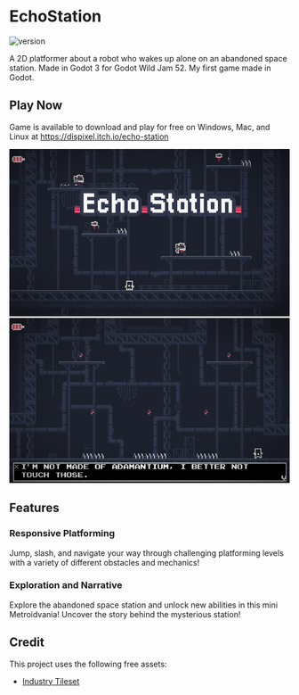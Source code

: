 # EchoStation

![version](https://img.shields.io/badge/Version-2.0-green)

A 2D platformer about a robot who wakes up alone on an abandoned space station. Made in Godot 3 for Godot Wild Jam 52. My first game made in Godot.

## Play Now

Game is available to download and play for free on Windows, Mac, and Linux at https://dispixel.itch.io/echo-station

<p align="center">
  <img src="screenshots/promo2.png" />
  <img src="screenshots/Screenshot 2023-01-22 110059.png" />
</p>

## Features

### Responsive Platforming

Jump, slash, and navigate your way through challenging platforming levels with a variety of different obstacles and mechanics!

### Exploration and Narrative

Explore the abandoned space station and unlock new abilities in this mini Metroidvania! Uncover the story behind the mysterious station!

## Credit
This project uses the following free assets:

- [Industry Tileset](https://0x72.itch.io/16x16-industrial-tileset)

